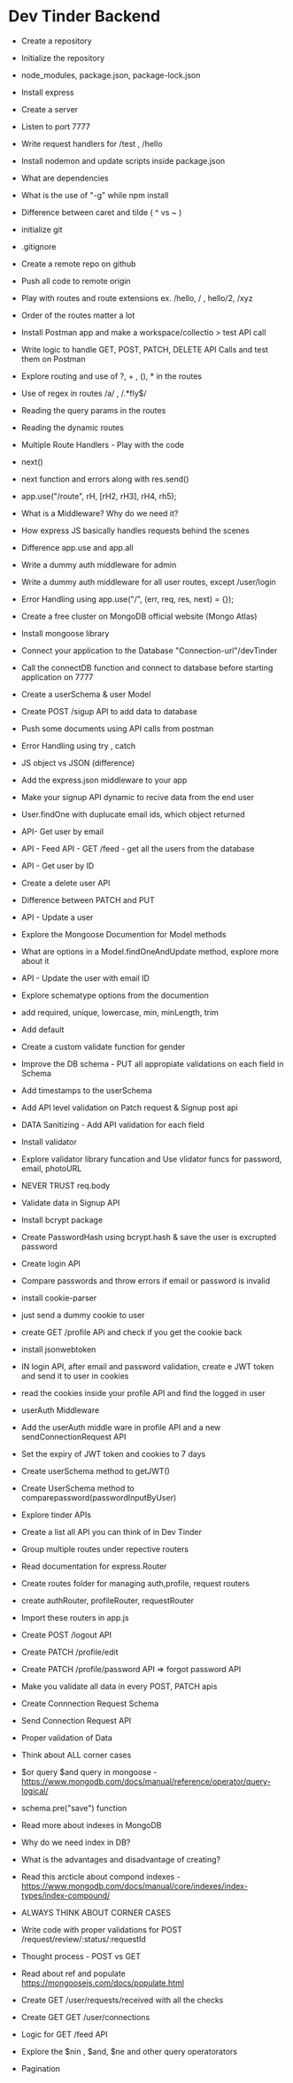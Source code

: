 # Dev Tinder Backend

- Create a repository
- Initialize the repository
- node_modules, package.json, package-lock.json
- Install express
- Create a server
- Listen to port 7777
- Write request handlers for /test , /hello
- Install nodemon and update scripts inside package.json
- What are dependencies
- What is the use of "-g" while npm install
- Difference between caret and tilde  ( ^ vs ~ )


- initialize git
- .gitignore
- Create a remote repo on github
- Push all code to remote origin
- Play with routes and route extensions ex. /hello, / , hello/2, /xyz
- Order of the routes matter a lot
- Install Postman app and make a workspace/collectio > test API call
- Write logic to handle GET, POST, PATCH, DELETE API Calls and test them on Postman
- Explore routing and use of ?, + , (), * in the routes
- Use of regex in routes /a/ ,  /.*fly$/
- Reading the query params in the routes
- Reading the dynamic routes


- Multiple Route Handlers - Play with the code
- next()
- next function and errors along with res.send()
- app.use("/route", rH, [rH2, rH3], rH4, rh5);
- What is a Middleware? Why do we need it?
- How express JS basically handles requests behind the scenes
- Difference app.use and app.all
- Write a dummy auth middleware for admin
- Write a dummy auth middleware for all user routes, except /user/login
- Error Handling using app.use("/", (err, req, res, next) = {});


- Create a free cluster on MongoDB official website (Mongo Atlas)
- Install mongoose library
- Connect your application to the Database "Connection-url"/devTinder
- Call the connectDB function and connect to database before starting application on 7777
- Create a userSchema & user Model
- Create POST /sigup API to add data to database
- Push some documents using API calls from postman
- Error Handling using try , catch


- JS object vs JSON (difference)
- Add the express.json middleware to your app
- Make your signup API dynamic to recive data from the end user
- User.findOne with duplucate email ids, which object returned
- API- Get user by email
- API - Feed API - GET /feed - get all the users from the database
- API - Get user by ID
- Create a delete user API
- Difference between PATCH and PUT
- API - Update a user
- Explore the Mongoose Documention for Model methods
- What are options in a Model.findOneAndUpdate method, explore more about it
- API - Update the user with email ID


- Explore schematype options from the documention
- add required, unique, lowercase, min, minLength, trim
- Add default
- Create a custom validate function for gender
- Improve the DB schema - PUT all appropiate validations on each field in Schema
- Add timestamps to the userSchema
- Add API level validation on Patch request & Signup post api
- DATA Sanitizing - Add API validation for each field
- Install validator
- Explore validator library funcation and Use vlidator funcs for password, email, photoURL
- NEVER TRUST req.body


- Validate data in Signup API
- Install bcrypt package
- Create PasswordHash using bcrypt.hash & save the user is excrupted password
- Create login API
- Compare passwords and throw errors if email or password is invalid


- install cookie-parser
- just send a dummy cookie to user
- create GET /profile APi and check if you get the cookie back
- install jsonwebtoken
- IN login API, after email and password validation, create e JWT token and send it to user in cookies
- read the cookies inside your profile API and find the logged in user
- userAuth Middleware
- Add the userAuth middle ware in profile API and a new sendConnectionRequest API
- Set the expiry of JWT token and cookies to 7 days
- Create userSchema method to getJWT()
- Create UserSchema method to comparepassword(passwordInputByUser)


- Explore tinder APIs
- Create a list all API you can think of in Dev Tinder
- Group multiple routes under repective routers
- Read documentation for express.Router
- Create routes folder for managing auth,profile, request routers
- create authRouter, profileRouter, requestRouter
- Import these routers in app.js
- Create POST /logout API
- Create PATCH /profile/edit
- Create PATCH /profile/password API => forgot password API
- Make you validate all data in every POST, PATCH apis


- Create Connnection Request Schema
- Send Connection Request API
- Proper validation of Data
- Think about ALL corner cases
- $or query $and query in mongoose - <https://www.mongodb.com/docs/manual/reference/operator/query-logical/>
- schema.pre("save") function
- Read more about indexes in MongoDB
- Why do we need index in DB?
- What is the advantages and disadvantage of creating?
- Read this arcticle about compond indexes - <https://www.mongodb.com/docs/manual/core/indexes/index-types/index-compound/>
- ALWAYS THINK ABOUT CORNER CASES


- Write code with proper validations for POST /request/review/:status/:requestId
- Thought process - POST vs GET
- Read about ref and populate <https://mongoosejs.com/docs/populate.html>
- Create GET /user/requests/received with all the checks
- Create GET GET /user/connections


- Logic for GET /feed API
- Explore the $nin , $and, $ne and other query operatorators
- Pagination
